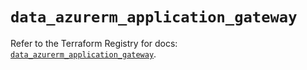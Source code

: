 # `data_azurerm_application_gateway`

Refer to the Terraform Registry for docs: [`data_azurerm_application_gateway`](https://registry.terraform.io/providers/hashicorp/azurerm/4.16.0/docs/data-sources/application_gateway).

